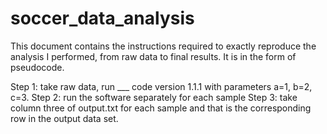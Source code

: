 # soccer_data_analysis
This document contains the instructions required to exactly reproduce the analysis I performed, from raw data to final results. 
It is in the form of pseudocode.


Step 1: take raw data, run ___ code version 1.1.1 with parameters a=1, b=2, c=3.
Step 2: run the software separately for each sample
Step 3: take column three of output.txt for each sample and that is the corresponding row in the output data set. 
